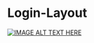 # Login-Layout

[![IMAGE ALT TEXT HERE](https://img.youtube.com/vi/xqyjDn921Xk/0.jpg)](https://www.youtube.com/watch?v=xqyjDn921Xk)

